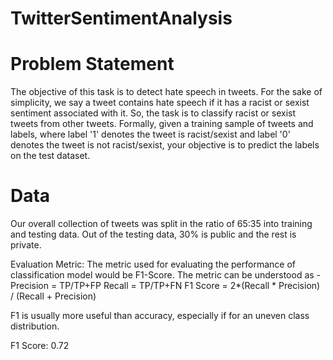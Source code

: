 # TwitterSentimentAnalysis

# Problem Statement
The objective of this task is to detect hate speech in tweets. For the sake of simplicity, we say a tweet contains hate speech if it has a racist or sexist sentiment associated with it. So, the task is to classify racist or sexist tweets from other tweets. Formally, given a training sample of tweets and labels, where label '1' denotes the tweet is racist/sexist and label '0' denotes the tweet is not racist/sexist, your objective is to predict the labels on the test dataset.

# Data
Our overall collection of tweets was split in the ratio of 65:35 into training and testing data. Out of the testing data, 30% is public and the rest is private.

Evaluation Metric:
The metric used for evaluating the performance of classification model would be F1-Score.
The metric can be understood as -
Precision = TP/TP+FP
Recall = TP/TP+FN
F1 Score = 2*(Recall * Precision) / (Recall + Precision)

F1 is usually more useful than accuracy, especially if for an uneven class distribution.

F1 Score: 0.72
